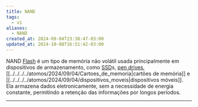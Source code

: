 ```yaml
---
title: NAND
tags:
  - v1
aliases:
  - NAND
created_at: 2024-09-04T23:38:47-03:00
updated_at: 2024-10-08T16:51:42-03:00
---
```


NAND [Flash](Memoria_flash.md) é um tipo de memória não volátil usada principalmente em dispositivos de armazenamento, como [SSD](Solid_State_Drive.md)s, [pen drives](../../../../atomos/2024/09/04/pen_drives.md), [[../../../../atomos/2024/09/04/Cartoes_de_memoria|cartões de memória]] e [[../../../../atomos/2024/09/04/dispositivos_moveis|dispositivos móveis]]. Ela armazena dados eletronicamente, sem a necessidade de energia constante, permitindo a retenção das informações por longos períodos.

---

